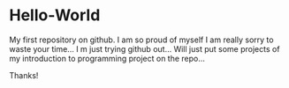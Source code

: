 # Hello-World
My first repository on github. I am so proud of myself
I am really sorry to waste your time... 
I m just trying github out... 
Will just put some projects of my introduction to programming project on the repo... 

Thanks!
